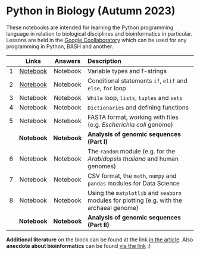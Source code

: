# Python in Biology (Autumn 2023)

These notebooks are intended for learning the Python programming language in relation to biological disciplines and bioinformatics in particular. Lessons are held in the [Google Coollaboratory](https://colab.research.google.com/) which can be used for any programming in Python, BASH and another.

|  | Links | Answers | Description | 
| :------: | :------: | :------: | :------ | 
| 1 | [Notebook](https://colab.research.google.com/drive/1hsL3ToeTnudcmI5K0SczRa7IUULYegKr?usp=sharing) | Notebook | Variable types and f-strings | 
| 2 | [Notebook](https://colab.research.google.com/drive/134q5zESk7hPb9hvpwgG8mxiKYvtXYRZv?usp=sharing) | Notebook | Conditional statements `if`, `elif` and `else`, `for` loop | 
| 3 | Notebook | Notebook | `While` loop, `lists`, `tuples` and `sets` |
| 4 | Notebook | Notebook | `Dictionaries` and defining functions | 
| 5 | Notebook | Notebook | FASTA format, working with files (e.g. _Escherichia coli_ genome) | 
|  | **Notebook** | **Notebook** | **Analysis of genomic sequences (Part I)** | 
| 6 | Notebook | Notebook | The `random` module (e.g. for the _Arabidopsis thaliana_ and human genomes) | 
| 7 | Notebook | Notebook | CSV format, the `math`, `numpy` and `pandas` modules for Data Science | 
| 8 | Notebook | Notebook | Using the `matplotlib` and `seaborn` modules for plotting (e.g. with the archaeal genome) | 
|  | **Notebook** | **Notebook** | **Analysis of genomic sequences (Part II)** | 

**Additional literature** on the block can be found at the link [in the article](https://vk.com/@nachatoi-literatura-po-python). Also **anecdote about bioinformatics** can be found [via the link](https://elementy.ru/nauchno-populyarnaya_biblioteka/432183/Bioinformatiki_proiskhozhdenie_i_zhiznennyy_tsikl) :)
